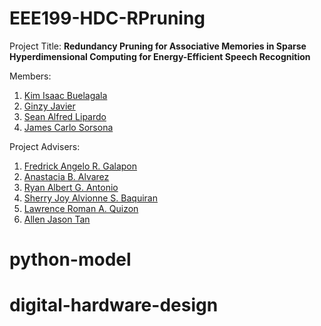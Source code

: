 # EEE199-HDC-RPruning

Project Title: **Redundancy Pruning for Associative Memories in Sparse Hyperdimensional Computing for Energy-Efficient Speech Recognition**

Members:
1. [Kim Isaac Buelagala](kim.buelagala@eee.upd.edu.ph)
2. [Ginzy Javier](ginzy.javier@eee.upd.edu.ph)
3. [Sean Alfred Lipardo](sean.lipardo@eee.upd.edu.ph)
4. [James Carlo Sorsona](james.sorsona@eee.upd.edu.ph)

Project Advisers:
1. [Fredrick Angelo R. Galapon](fredrick.galapon@eee.upd.edu.ph)
2. [Anastacia B. Alvarez](anastacia.alvarez@eee.upd.edu.ph)
3. [Ryan Albert G. Antonio](ryan.albert.antonio@eee.upd.edu.ph)
4. [Sherry Joy Alvionne S. Baquiran](alvionne.baquiran@eee.upd.edu.ph)
5. [Lawrence Roman A. Quizon](lawrence.quizon@eee.upd.edu.ph)
6. [Allen Jason Tan](allen.jason.tan@eee.upd.edu.ph)

# python-model

# digital-hardware-design